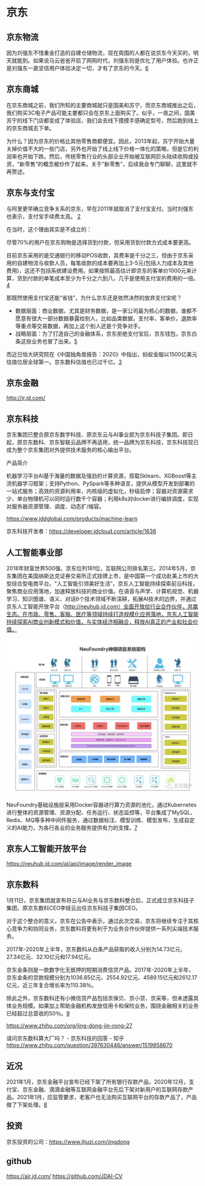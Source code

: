 # 京东

## 京东物流

因为刘强东不惜重金打造的自建仓储物流，现在周围的人都在说京东今天买的，明天就能到。如果说马云爸爸开启了网购时代，刘强东则是优化了用户体验。也许正是刘强东一直坚信用户体验决定一切，才有了京东的今天。[6]

## 京东商城

在京东商城之前，我们所知的主要商城就只是国美和苏宁，而京东商城推出之后，我们购买3C电子产品可能主要都只会在京东上面购买了。似乎，一夜之间，国美苏宁的线下门店都变成了体验店，我们会去线下摸摸手感确定型号，然后跑到线上的京东商城去下单。

为什么？因为京东的价格比其他零售商都便宜。因此，2013年起，苏宁开始大量关掉价值不大的一些门店，另外也开始了线上线下价格一体化的策略，但是它的利润率也开始下跌。然后，传统零售行业的头部企业开始被互联网巨头陆续收购或投资，“新零售”的概念被炒作了起来。关于“新零售”，后续我会专门聊聊，这里就不再赘述。

## 京东与支付宝

与阿里更早确立竞争关系的京东，早在2011年就取消了支付宝支付。当时刘强东也表示，支付宝手续费太高。 [2]

在当时，这个理由其实是不成立的：

尽管70%的用户在京东购物是选择货到付款，但采用货到付款方式成本要更高。

目前京东采用的是交通银行的移动POS收款，其费率是千分之三，但由于京东采用的自建物流与收款人员，每笔收款的成本要再加上3-5元(包括人力成本及其他费用)，这还不包括系统建设费用。如果按照最高估计即京东的客单价1000元来计算，货到付款的单笔成本至少为千分之六到八，几乎是使用支付宝的费用的一倍。[4]

那既然使用支付宝还能“省钱”，为什么京东还是依然决然的放弃支付宝呢？

- 数据层面：商业数据，尤其是财务数据，是一家公司最为核心的数据，谁都不愿意有很大一部分数据暴露给别人，比如品类数据，支付率，客单价，退款率等重点等交易数据，再加上这个别人还是个竞争对手。
- 战略层面：为了打造自己的金融体系，京东拒绝支付宝后，京东钱包，京东白条这些业务也冒了出来。[5]

而近日恒大研究院在《中国独角兽报告：2020》中指出，蚂蚁金服以1500亿美元估值位居全球第一。京东数科估值也已过千亿。[3]

## 京东金融

http://jr.jd.com/

## 京东科技

京东集团已整合原京东数字科技、原京东云与AI事业部为京东科技子集团。即日起，原京东数科、京东智联云品牌不再适用，统一品牌为京东科技，京东科技现已成为整个京东集团对外提供技术服务的核心输出平台。

产品简介

机器学习平台AI基于海量的数据及强劲的计算资源，搭载Sklearn、XGBoost等主流机器学习框架；支持Python、PySpark等多种语言，提供从模型开发到部署的一站式服务；高效的资源利用率，内核级的虚拟化，秒级启停；容器对资源需求少，单台物理机可以同时运行数千个容器；利用k8s对docker进行编排调度，实现对服务器资源管理、调度、动态扩/缩容。

https://www.jddglobal.com/products/machine-learn

京东科技开发者：https://developer.jdcloud.com/article/1636

## 人工智能事业部

2018年财富世界500强，京东位列181位，互联网公司排名第三。2014年5月，京东集团在美国纳斯达克证券交易所正式挂牌上市，是中国第一个成功赴美上市的大型综合型电商平台。“人工智能引领美好生活”，京东人工智能持续探索前沿科技，聚焦商业应用落地，加速释放科技的商业价值。在语音与声学、计算机视觉、机器学习、知识图谱、语义、对话6个技术领域不断深耕，拓展AI技术的边界，并通过京东人工智能开放平台（http://neuhub.jd.com）全面开放给行业合作伙伴，共赢生态。在市政、零售、客服、医疗等领域持续打造规模化应用落地，京东人工智能持续探索AI商业创新模式和价值，与实体经济相融合，释放AI真正的产业和社会价值。

![NeuFoundry平台架构图](../img/NeuFoundry.png)

NeuFoundry基础设施层采用Docker容器进行算力资源的池化，通过Kubernetes进行整体的资源管理、资源分配、任务运行、状态监控等，平台集成了MySQL、Redis、MQ等多种中间件服务，通过数据标注、模型训练、模型发布，生成自定义的AI能力，为各行各业的业务服务提供有力的支撑。[7]

## 京东人工智能开放平台

https://neuhub.jd.com/ai/api/image/render_image

## 京东数科

1月11日，京东集团就宣布将云与AI业务与京东数科整合后，正式成立京东科技子集团，原京东数科CEO李娅云出任京东科技子集团CEO。

对于这个整合的意义，京东在公告中表示，通过此次交易，京东将继续专注于其核心竞争力和协同业务，京东数科将更有利于为业务合作伙伴提供一系列尖端技术服务。

2017年-2020年上半年，京东数科从白条产品获取的收入分别为14.73亿元、27.34亿元、32.10亿元和17.94亿元。

京东金条则是一款数字化无抵押的短期消费信贷产品。2017年-2020年上半年，京东金条的贷款规模分别为1036.85亿元、2554.92亿元、4589.15亿元和2612.17亿元，近三年复合增长率为110.38％。

除此之外，京东数科还有小微信贷产品包括京保贝、京小贷、京采等，但未透露具体业务规模。如果加上帮助金融机构发放信用卡和保险业务，围绕金融相关的业务已经超过总营收的50％。[9]

https://www.zhihu.com/org/jing-dong-jin-rong-27

请问京东数科算大厂吗？ - 京东科技的回答 - 知乎
https://www.zhihu.com/question/397630446/answer/1519858670

## 近况

2021年1月，京东金融平台宣布已经下架了所有银行存款产品，2020年12月，支付宝、京东金融、滴滴金融等互联网金融平台先后下架对新用户的互联网存款产品。2021年1月，应监管要求，老客户也无法购买互联网平台的存款产品了，产品做了下架处理。[8]

## 投资

京东投资的公司：https://www.itjuzi.com/jingdong

## github
https://air.jd.com/
https://github.com/JDAI-CV

[1]: https://www.cnblogs.com/edisonchou/p/why_jiang_wei_da_ji_from_internet_industry.html
[2]: https://www.linkedin.com/news/story/%E7%BE%8E%E5%9B%A2%E4%B8%8E%E6%94%AF%E4%BB%98%E5%AE%9D%E5%88%86%E9%81%93%E6%89%AC%E9%95%B3-4900980/?originalSubdomain=cn
[3]: https://finance.sina.com.cn/money/bank/bank_hydt/2020-06-16/doc-iircuyvi8701006.shtml
[4]: http://tech.sina.com.cn/i/2011-08-25/23375981397.shtml
[5]: https://www.zhihu.com/question/410767563/answer/1373298846
[6]: http://www.woshipm.com/zhichang/807191.html
[7]: http://www.woshipm.com/ai/3320134.html
[8]: https://www.baike.com/wikiid/5026927798799303826?prd=mobile&view_id=whwnnpeel3400
[9]: https://posts.careerengine.us/p/6071aa582b8d107d7964c3cc?from=latest-posts-panel&type=title

